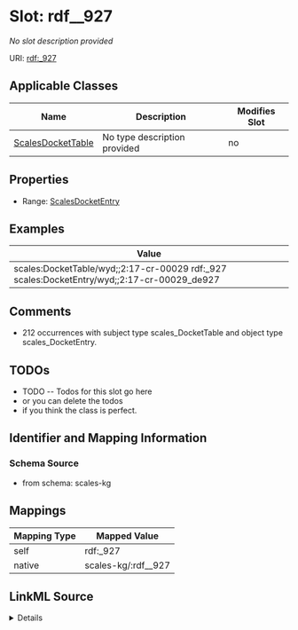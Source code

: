 

# Slot: rdf__927


_No slot description provided_





URI: [rdf:_927](http://www.w3.org/1999/02/22-rdf-syntax-ns#_927)



<!-- no inheritance hierarchy -->





## Applicable Classes

| Name | Description | Modifies Slot |
| --- | --- | --- |
| [ScalesDocketTable](../classes/ScalesDocketTable.md) | No type description provided |  no  |







## Properties

* Range: [ScalesDocketEntry](../classes/ScalesDocketEntry.md)






## Examples

| Value |
| --- |
| scales:DocketTable/wyd;;2:17-cr-00029 rdf:_927 scales:DocketEntry/wyd;;2:17-cr-00029_de927 |

## Comments

* 212 occurrences with subject type scales_DocketTable and object type scales_DocketEntry.

## TODOs

* TODO -- Todos for this slot go here
* or you can delete the todos
* if you think the class is perfect.

## Identifier and Mapping Information







### Schema Source


* from schema: scales-kg




## Mappings

| Mapping Type | Mapped Value |
| ---  | ---  |
| self | rdf:_927 |
| native | scales-kg/:rdf__927 |




## LinkML Source

<details>
```yaml
name: rdf__927
description: No slot description provided
todos:
- TODO -- Todos for this slot go here
- or you can delete the todos
- if you think the class is perfect.
comments:
- 212 occurrences with subject type scales_DocketTable and object type scales_DocketEntry.
examples:
- value: scales:DocketTable/wyd;;2:17-cr-00029 rdf:_927 scales:DocketEntry/wyd;;2:17-cr-00029_de927
from_schema: scales-kg
rank: 1000
slot_uri: rdf:_927
alias: rdf__927
domain_of:
- scales_DocketTable
range: scales_DocketEntry

```
</details>